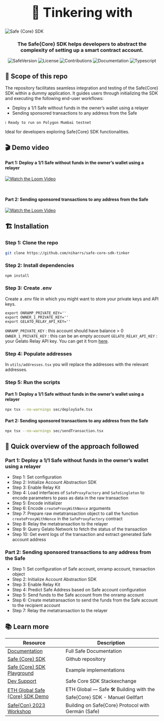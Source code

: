   <h1 align="center" style="font-size: 3em;"> 🧠 Tinkering with </h1>
  <img alt="Safe {Core} SDK" src="https://user-images.githubusercontent.com/6764315/253083991-7202a24a-2981-4b31-9cf5-ace1c3b2c4fa.png" style="max-width: 100%;" align="center">
  <br/>

<h3 align="center">
    <p>The Safe{Core} SDK helps developers to abstract the complexity of setting up a smart contract account.</p>
</h3>

<p align="center">
        <img alt="SafeVersion" src="https://img.shields.io/badge/Safe Version-v1.3.0-blue.svg">
        <img alt="License" src="https://img.shields.io/badge/License-MIT-blue.svg">
        <img alt="Contributions" src="https://img.shields.io/badge/Contributions-Welcome-blue.svg">
        <img alt="Documentation" src="https://img.shields.io/badge/Documentation-Yes-blue.svg">
        <img alt="Typescript" src="https://img.shields.io/badge/TypeScript-Yes-blue.svg">
</p>

## 🎯 Scope of this repo

The repository facilitates seamless integration and testing of the Safe{Core} SDK within a dummy application. It guides users through initializing the SDK and executing the following end-user workflows:

- Deploy a 1/1 Safe without funds in the owner’s wallet using a relayer
- Sending sponsored transactions to any address from the Safe

```
ℹ️ Ready to run on Polygon Mumbai testnet
```

Ideal for developers exploring Safe{Core} SDK functionalities.

## 🎬 Demo video

#### Part 1: Deploy a 1/1 Safe without funds in the owner’s wallet using a relayer

[![Watch the Loom Video](https://drive.google.com/uc?id=1BYS5OpQLypWet3baHdXBdp_4mWxXwm5B)](https://www.loom.com/share/3acb8107a4d14f5abc0b5e03ce1c446f?sid=300b021a-d384-40df-8c7a-6d4f444fe97f)

<br/>

#### Part 2: Sending sponsored transactions to any address from the Safe

[![Watch the Loom Video](https://drive.google.com/uc?id=1P1ZwyGjPRN_P4-pN3tX-leXuRgf1Cv1p)](https://www.loom.com/share/0bbb5bc9f1094bb082c5ca39cd6bed5e?sid=d348b8d4-ddc5-439a-b473-e5a39c928915)

## 🏗️ Installation

### Step 1: Clone the repo

```bash
git clone https://github.com/niharrs/safe-core-sdk-tinker
```

### Step 2: Install dependencies

```bash
npm install
```

### Step 3: Create .env

Create a .env file in which you might want to store your private keys and API keys.

```dotenv
export ONRAMP_PRIVATE_KEY=''
export OWNER_1_PRIVATE_KEY=''
export GELATO_RELAY_API_KEY=''
```

`ONRAMP_PRIVATE_KEY` : this account should have balance > 0
`OWNER_1_PRIVATE_KEY` : this can be an empty account
`GELATO_RELAY_API_KEY` : your Gelato Relay API key. You can get it from [here](https://app.gelato.network/functions).

### Step 4: Populate addresses

In `utils/addresses.tsx` you will replace the addresses with the relevant addresses.

### Step 5: Run the scripts

#### Part 1: Deploy a 1/1 Safe without funds in the owner’s wallet using a relayer

```bash
npx tsx --no-warnings sec/deploySafe.tsx
```

#### Part 2: Sending sponsored transactions to any address from the Safe

```bash
npx tsx --no-warnings sec/sendTransaction.tsx
```

## 🔎 Quick overview of the approach followed

### Part 1: Deploy a 1/1 Safe without funds in the owner’s wallet using a relayer

- Step 1: Set configuration
- Step 2: Initialize Account Abstraction SDK
- Step 3: Enable Relay Kit
- Step 4: Load interfaces of `SafeProxyFactory` and `SafeSingleton` to encode parameters to pass as data in the raw transaction
- Step 5: Encode initializer
- Step 6: Encode `createProxyWithNonce` arguments
- Step 7: Prepare raw metatransaction object to call the function `createProxyWithNonce` in the `SafeProxyFactory` contract
- Step 8: Relay the metatransaction to the relayer
- Step 9: Query Gelato Network to fetch the status of the transaction
- Step 10: Get event logs of the transaction and extract generated Safe account address

### Part 2: Sending sponsored transactions to any address from the Safe

- Step 1: Set configuration of Safe account, onramp account, transaction object
- Step 2: Initialize Account Abstraction SDK
- Step 3: Enable Relay Kit
- Step 4: Predict Safe Address based on Safe account configuration
- Step 5: Send funds to the Safe account from the onramp account
- Step 6: Create metatransaction to send the funds from the Safe account to the recipient account
- Step 7: Relay the metatransaction to the relayer

## 📚 Learn more

| Resource                                                                                        | Description                                                             |
| ----------------------------------------------------------------------------------------------- | ----------------------------------------------------------------------- |
| [Documentation](https://docs.safe.global/getting-started/readme)                                | Full Safe Documentation                                                 |
| [Safe {Core} SDK](https://github.com/safe-global/safe-core-sdk/tree/main)                       | Github repository                                                       |
| [Safe {Core} SDK Playground](https://github.com/safe-global/safe-core-sdk/tree/main/playground) | Example implementations                                                 |
| [Dev Support](https://ethereum.stackexchange.com/questions/tagged/safe-core-sdk)                | Safe Core SDK Stackexchange                                             |
| [ETH Global Safe {Core} SDK Demo](https://www.youtube.com/watch?v=seQNBoUnwEI&t=998s)           | ETH Global — Safe 🛠️ Building with the Safe{Core} SDK - Manuel Gellfart |
| [Safe{Con} 2023 Workshop](https://www.youtube.com/watch?v=dx4WPWnw9DQ&t=957s)                   | Building on Safe{Core} Protocol with Germán (Safe)                      |
